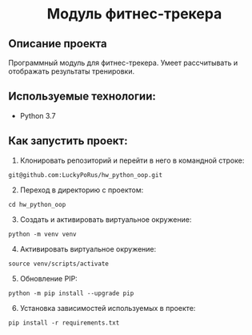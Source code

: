 <h1 align="center">Модуль фитнес-трекера</h1>

## Описание проекта
Программный модуль для фитнес-трекера. Умеет рассчитывать и отображать результаты тренировки.<br/>
## Используемые технологии:<br/>
- Python 3.7
## Как запустить проект:
1. Клонировать репозиторий и перейти в него в командной строке:
```
git@github.com:LuckyPoRus/hw_python_oop.git
```
2. Переход в директорию с проектом:
```
cd hw_python_oop
```
3. Cоздать и активировать виртуальное окружение:
```
python -m venv venv
```
4. Активировать виртуальное окружение:
```
source venv/scripts/activate
```
5. Обновление PIP:
```
python -m pip install --upgrade pip
```
6. Установка зависимостей используемых в проекте:
```
pip install -r requirements.txt
```
